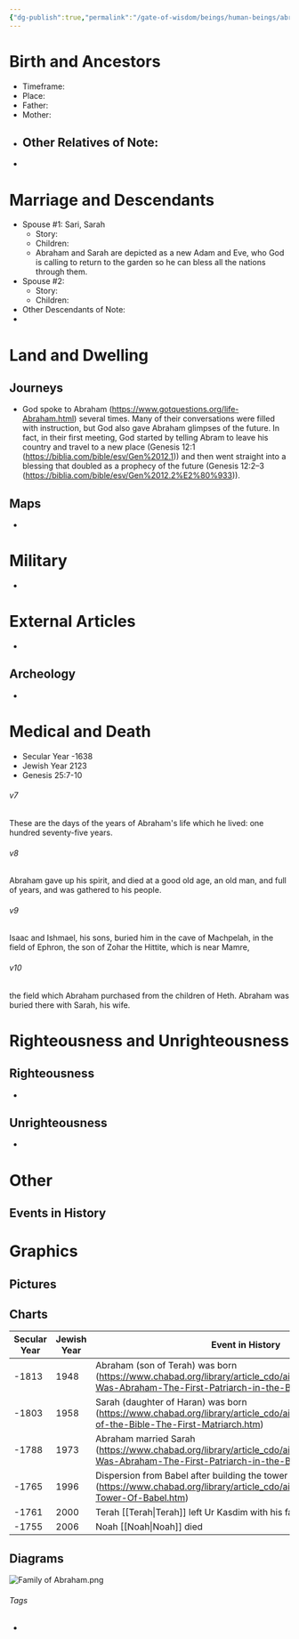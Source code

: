 ```yaml
---
{"dg-publish":true,"permalink":"/gate-of-wisdom/beings/human-beings/abraham/","tags":["#GateWisdom","#Being","#HumanBeing"]}
---
```



# Birth and Ancestors
- Timeframe:
- Place:
- Father:
- Mother:
- Other Relatives of Note:
	- 
-  

# Marriage and Descendants
- Spouse #1: Sari, Sarah
	- Story:
	- Children:
	- Abraham and Sarah are depicted as a new Adam and Eve, who God is calling to return to the garden so he can bless all the nations through them.
- Spouse #2:
	- Story:
	- Children:
- Other Descendants of Note:
-  

# Land and Dwelling
## Journeys
- God spoke to Abraham (https://www.gotquestions.org/life-Abraham.html) several times. Many of their conversations were filled with instruction, but God also gave Abraham glimpses of the future. In fact, in their first meeting, God started by telling Abram to leave his country and travel to a new place (Genesis 12:1 (https://biblia.com/bible/esv/Gen%2012.1)) and then went straight into a blessing that doubled as a prophecy of the future (Genesis 12:2–3 (https://biblia.com/bible/esv/Gen%2012.2%E2%80%933)).


## Maps
- 

# Military
- 

# External Articles
- 

## Archeology
- 

# Medical and Death
- Secular Year -1638
- Jewish Year 2123
- Genesis 25:7-10 
<div class="transclusion internal-embed is-loaded"><div class="markdown-embed">



###### v7 
These are the days of the years of Abraham's life which he lived: one hundred seventy-five years. 


</div></div>

<div class="transclusion internal-embed is-loaded"><div class="markdown-embed">



###### v8 
Abraham gave up his spirit, and died at a good old age, an old man, and full of years, and was gathered to his people. 


</div></div>

<div class="transclusion internal-embed is-loaded"><div class="markdown-embed">



###### v9 
Isaac and Ishmael, his sons, buried him in the cave of Machpelah, in the field of Ephron, the son of Zohar the Hittite, which is near Mamre, 


</div></div>

<div class="transclusion internal-embed is-loaded"><div class="markdown-embed">



###### v10 
the field which Abraham purchased from the children of Heth. Abraham was buried there with Sarah, his wife. 


</div></div>


# Righteousness and Unrighteousness
## Righteousness
- 

## Unrighteousness
- 

# Other
## Events in History




# Graphics
## Pictures

## Charts


| Secular Year | Jewish Year | Event in History                                                                                                                                    |
| ------------ | ----------- | --------------------------------------------------------------------------------------------------------------------------------------------------- |
| -1813        | 1948        | Abraham (son of Terah) was born (https://www.chabad.org/library/article_cdo/aid/112356/jewish/Who-Was-Abraham-The-First-Patriarch-in-the-Bible.htm) |
| -1803        | 1958        | Sarah (daughter of Haran) was born (https://www.chabad.org/library/article_cdo/aid/112508/jewish/Sarah-of-the-Bible-The-First-Matriarch.htm)        |
| -1788        | 1973        | Abraham married Sarah (https://www.chabad.org/library/article_cdo/aid/112356/jewish/Who-Was-Abraham-The-First-Patriarch-in-the-Bible.htm)           |
| -1765        | 1996        | Dispersion from Babel after building the tower (https://www.chabad.org/library/article_cdo/aid/246611/jewish/The-Tower-Of-Babel.htm)                |
| -1761        | 2000        | Terah [[Terah\|Terah]] left Ur Kasdim with his family                                                                                                      |
| -1755        | 2006        | Noah [[Noah\|Noah]] died                                                                                                                                  |




## Diagrams

![Family of Abraham.png](/img/user/Assets/attachments/Family%20of%20Abraham.png)


###### Tags
- 
